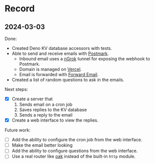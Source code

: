 # Record

## 2024-03-03

Done:

- Created Deno KV database accessors with tests.
- Able to send and receive emails with [Postmark](https://postmarkapp.com/).
  - Inbound email uses a [nGrok](https://ngrok.com/) tunnel for exposing the
    webhook to Postmark.
  - Domain is managed on [Vercel](https://vercel.com/).
  - Email is forwarded with [Forward Email](https://forwardemail.net/).
- Created a list of random questions to ask in the emails.

Next steps:

- [x] Create a server that
  1. Sends email on a cron job
  2. Saves replies to the KV database
  3. Sends a reply to the email
- [x] Create a web interface to view the replies.

Future work:

- [ ] Add the ability to configure the cron job from the web interface.
- [ ] Make the email better looking
- [ ] Add the ability to configure questions from the web interface.
- [ ] Use a real router like [oak](https://deno.land/x/oak) instead of the
      built-in `http` module.
